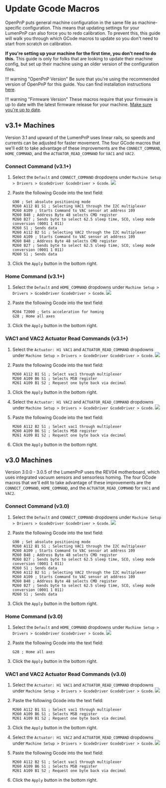 # Update Gcode Macros

OpenPnP puts general machine configuration in the same file as machine-specific configuration. This means that updating settings for your LumenPnP can also force you to redo calibration. To prevent this, this guide will walk you through which GCode macros to update so you don't need to start from scratch on calibration.

**If you're setting up your machine for the first time, you don't need to do this.** This guide is only for folks that are looking to update their machine config, but set up their machine using an older version of the configuration files.

!!! warning "OpenPnP Version"
    Be sure that you're using the recommended version of OpenPnP for this guide. You can find installation instructions [here](/openpnp/install).

!!! warning "Firmware Version"
    These macros require that your firmware is up to date with the latest firmware release for your machine. [Make sure you're up to date](/guides/update-firmware).

## v3.1+ Machines

Version 3.1 and upward of the LumenPnP uses linear rails, so speeds and currents can be adjusted for faster movement. The four GCode macros that we'll edit to take advantage of these improvements are the `CONNECT_COMMAND`, `HOME_COMMAND`, and the `ACTUATOR_READ_COMMAND` for `VAC1` and `VAC2`.

### Connect Command (v3.1+)

1. Select the `Default` and `CONNECT_COMMAND` dropdowns under `Machine Setup > Drivers > GcodeDriver GcodeDriver > Gcode`.
   ![](img/connect-command.png)

1. Paste the following Gcode into the text field:

    ```gcode
    G90 ; Set absolute positioning mode
    M260 A112 B1 S1 ; Selecting VAC1 through the I2C multiplexer
    M260 A109 ; Starts Command to VAC sensor at address 109
    M260 B48 ; Address Byte 48 selects CMD register
    M260 B27 ; Sends byte to select 62.5 sleep time, SCO, sleep mode conversion (0001 1 011)
    M260 S1 ; Sends data
    M260 A112 B2 S1 ; Selecting VAC2 through the I2C multiplexer
    M260 A109 ; Starts Command to VAC sensor at address 109
    M260 B48 ; Address Byte 48 selects CMD register
    M260 B27 ; Sends byte to select 62.5 sleep time, SCO, sleep mode conversion (0001 1 011)
    M260 S1 ; Sends data
    ```

2. Click the `Apply` button in the bottom right.

### Home Command (v3.1+)

1. Select the `Default` and `HOME_COMMAND` dropdowns under `Machine Setup > Drivers > GcodeDriver GcodeDriver > Gcode`.
   ![](img/home-command.png)

1. Paste the following Gcode into the text field:

    ```gcode
    M204 T2000 ; Sets acceleration for homing
    G28 ; Home all axes
    ```

1. Click the `Apply` button in the bottom right.

### VAC1 and VAC2 Actuator Read Commands (v3.1+)

1. Select the `Actuator: H1 VAC1` and `ACTUATOR_READ_COMMAND` dropdowns under `Machine Setup > Drivers > GcodeDriver GcodeDriver > Gcode`.
   ![](img/vac1-read.png)

1. Paste the following Gcode into the text field:

    ```gcode
    M260 A112 B1 S1 ; Select vac1 through multiplexer
    M260 A109 B6 S1 ; Selects MSB register
    M261 A109 B1 S2 ; Request one byte back via decimal
    ```

1. Click the `Apply` button in the bottom right.

1. Select the `Actuator: H1 VAC2` and `ACTUATOR_READ_COMMAND` dropdowns under `Machine Setup > Drivers > GcodeDriver GcodeDriver > Gcode`.
   ![](img/vac2-read.png)

1. Paste the following Gcode into the text field:

    ```gcode
    M260 A112 B2 S1 ; Select vac1 through multiplexer
    M260 A109 B6 S1 ; Selects MSB register
    M261 A109 B1 S2 ; Request one byte back via decimal
    ```

1. Click the `Apply` button in the bottom right.

## v3.0 Machines

Version 3.0.0 - 3.0.5 of the LumenPnP uses the REV04 motherboard, which uses integrated vacuum sensors and sensorless homing. The four GCode macros that we'll edit to take advantage of these improvements are the `CONNECT_COMMAND`, `HOME_COMMAND`, and the `ACTUATOR_READ_COMMAND` for `VAC1` and `VAC2`.

### Connect Command (v3.0)

1. Select the `Default` and `CONNECT_COMMAND` dropdowns under `Machine Setup > Drivers > GcodeDriver GcodeDriver > Gcode`.
   ![](img/connect-command.png)

1. Paste the following Gcode into the text field:

    ```gcode
    G90 ; Set absolute positioning mode
    M260 A112 B1 S1 ; Selecting VAC1 through the I2C multiplexer
    M260 A109 ; Starts Command to VAC sensor at address 109
    M260 B48 ; Address Byte 48 selects CMD register
    M260 B27 ; Sends byte to select 62.5 sleep time, SCO, sleep mode conversion (0001 1 011)
    M260 S1 ; Sends data
    M260 A112 B2 S1 ; Selecting VAC2 through the I2C multiplexer
    M260 A109 ; Starts Command to VAC sensor at address 109
    M260 B48 ; Address Byte 48 selects CMD register
    M260 B27 ; Sends byte to select 62.5 sleep time, SCO, sleep mode conversion (0001 1 011)
    M260 S1 ; Sends data
    ```

2. Click the `Apply` button in the bottom right.

### Home Command (v3.0)

1. Select the `Default` and `HOME_COMMAND` dropdowns under `Machine Setup > Drivers > GcodeDriver GcodeDriver > Gcode`.
   ![](img/home-command.png)

1. Paste the following Gcode into the text field:

    ```gcode
    G28 ; Home all axes
    ```

1. Click the `Apply` button in the bottom right.

### VAC1 and VAC2 Actuator Read Commands (v3.0)

1. Select the `Actuator: H1 VAC1` and `ACTUATOR_READ_COMMAND` dropdowns under `Machine Setup > Drivers > GcodeDriver GcodeDriver > Gcode`.
   ![](img/vac1-read.png)

1. Paste the following Gcode into the text field:

    ```gcode
    M260 A112 B1 S1 ; Select vac1 through multiplexer
    M260 A109 B6 S1 ; Selects MSB register
    M261 A109 B1 S2 ; Request one byte back via decimal
    ```

1. Click the `Apply` button in the bottom right.

1. Select the `Actuator: H1 VAC2` and `ACTUATOR_READ_COMMAND` dropdowns under `Machine Setup > Drivers > GcodeDriver GcodeDriver > Gcode`.
   ![](img/vac2-read.png)

1. Paste the following Gcode into the text field:

    ```gcode
    M260 A112 B2 S1 ; Select vac1 through multiplexer
    M260 A109 B6 S1 ; Selects MSB register
    M261 A109 B1 S2 ; Request one byte back via decimal
    ```

1. Click the `Apply` button in the bottom right.